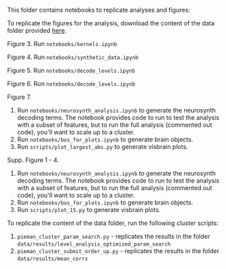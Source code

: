 This folder contains notebooks to replicate analyses and figures:

To replicate the figures for the analysis, download the content of the data folder provided [here](https://drive.google.com/file/d/1CZYe8eyAkZFuLqfwwlKoeijgkjdW6vFs/view?usp=sharing).

Figure 3. Run `notebooks/kernels.ipynb`

Figure 4. Run `notebooks/synthetic_data.ipynb`

Figure 5. Run `notebooks/decode_levels.ipynb`

Figure 6. Run `notebooks/decode_levels.ipynb`

Figure 7. 
 1. Run `notebooks/neurosynth_analysis.ipynb` to generate the neurosynth decoding terms. 
 The notebook provides code to run to test the analysis with a subset of features, but to run the full analysis (commented out code),
 you'll want to scale up to a cluster.
 2. Run `notebooks/bos_for_plots.ipynb` to generate brain objects.
 3. Run `scripts/plot_largest_abs.py` to generate visbrain plots. 
 
Supp. Figure 1 - 4. 
 1. Run `notebooks/neurosynth_analysis.ipynb` to generate the neurosynth decoding terms. 
 The notebook provides code to run to test the analysis with a subset of features, but to run the full analysis (commented out code),
 you'll want to scale up to a cluster.
 2. Run `notebooks/bos_for_plots.ipynb` to generate brain objects.
 3. Run `scripts/plot_15.py` to generate visbrain plots. 

    
To replicate the content of the data folder, run the following cluster scripts:

1. `pieman_cluster_param_search.py` - replicates the results in the folder `data/results/level_analysis_optimized_param_search`
2. `pieman_cluster_submit_order_up.py` - replicates the results in the folder `data/results/mean_corrs`